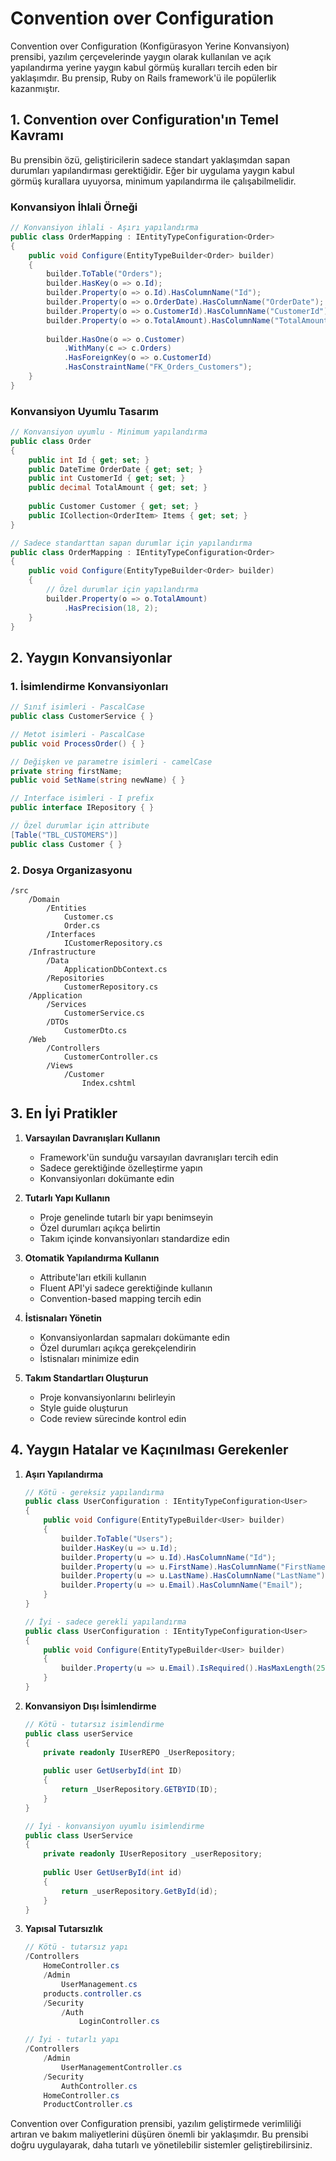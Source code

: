 # Convention over Configuration

Convention over Configuration (Konfigürasyon Yerine Konvansiyon) prensibi, yazılım çerçevelerinde yaygın olarak kullanılan ve açık yapılandırma yerine yaygın kabul görmüş kuralları tercih eden bir yaklaşımdır. Bu prensip, Ruby on Rails framework'ü ile popülerlik kazanmıştır.

## 1. Convention over Configuration'ın Temel Kavramı

Bu prensibin özü, geliştiricilerin sadece standart yaklaşımdan sapan durumları yapılandırması gerektiğidir. Eğer bir uygulama yaygın kabul görmüş kurallara uyuyorsa, minimum yapılandırma ile çalışabilmelidir.

### Konvansiyon İhlali Örneği

```csharp
// Konvansiyon ihlali - Aşırı yapılandırma
public class OrderMapping : IEntityTypeConfiguration<Order>
{
    public void Configure(EntityTypeBuilder<Order> builder)
    {
        builder.ToTable("Orders");
        builder.HasKey(o => o.Id);
        builder.Property(o => o.Id).HasColumnName("Id");
        builder.Property(o => o.OrderDate).HasColumnName("OrderDate");
        builder.Property(o => o.CustomerId).HasColumnName("CustomerId");
        builder.Property(o => o.TotalAmount).HasColumnName("TotalAmount");
        
        builder.HasOne(o => o.Customer)
            .WithMany(c => c.Orders)
            .HasForeignKey(o => o.CustomerId)
            .HasConstraintName("FK_Orders_Customers");
    }
}
```

### Konvansiyon Uyumlu Tasarım

```csharp
// Konvansiyon uyumlu - Minimum yapılandırma
public class Order
{
    public int Id { get; set; }
    public DateTime OrderDate { get; set; }
    public int CustomerId { get; set; }
    public decimal TotalAmount { get; set; }
    
    public Customer Customer { get; set; }
    public ICollection<OrderItem> Items { get; set; }
}

// Sadece standarttan sapan durumlar için yapılandırma
public class OrderMapping : IEntityTypeConfiguration<Order>
{
    public void Configure(EntityTypeBuilder<Order> builder)
    {
        // Özel durumlar için yapılandırma
        builder.Property(o => o.TotalAmount)
            .HasPrecision(18, 2);
    }
}
```

## 2. Yaygın Konvansiyonlar

### 1. İsimlendirme Konvansiyonları

```csharp
// Sınıf isimleri - PascalCase
public class CustomerService { }

// Metot isimleri - PascalCase
public void ProcessOrder() { }

// Değişken ve parametre isimleri - camelCase
private string firstName;
public void SetName(string newName) { }

// Interface isimleri - I prefix
public interface IRepository { }

// Özel durumlar için attribute
[Table("TBL_CUSTOMERS")]
public class Customer { }
```

### 2. Dosya Organizasyonu

```
/src
    /Domain
        /Entities
            Customer.cs
            Order.cs
        /Interfaces
            ICustomerRepository.cs
    /Infrastructure
        /Data
            ApplicationDbContext.cs
        /Repositories
            CustomerRepository.cs
    /Application
        /Services
            CustomerService.cs
        /DTOs
            CustomerDto.cs
    /Web
        /Controllers
            CustomerController.cs
        /Views
            /Customer
                Index.cshtml
```

## 3. En İyi Pratikler

1. **Varsayılan Davranışları Kullanın**
   - Framework'ün sunduğu varsayılan davranışları tercih edin
   - Sadece gerektiğinde özelleştirme yapın
   - Konvansiyonları dokümante edin

2. **Tutarlı Yapı Kullanın**
   - Proje genelinde tutarlı bir yapı benimseyin
   - Özel durumları açıkça belirtin
   - Takım içinde konvansiyonları standardize edin

3. **Otomatik Yapılandırma Kullanın**
   - Attribute'ları etkili kullanın
   - Fluent API'yi sadece gerektiğinde kullanın
   - Convention-based mapping tercih edin

4. **İstisnaları Yönetin**
   - Konvansiyonlardan sapmaları dokümante edin
   - Özel durumları açıkça gerekçelendirin
   - İstisnaları minimize edin

5. **Takım Standartları Oluşturun**
   - Proje konvansiyonlarını belirleyin
   - Style guide oluşturun
   - Code review sürecinde kontrol edin

## 4. Yaygın Hatalar ve Kaçınılması Gerekenler

1. **Aşırı Yapılandırma**
   ```csharp
   // Kötü - gereksiz yapılandırma
   public class UserConfiguration : IEntityTypeConfiguration<User>
   {
       public void Configure(EntityTypeBuilder<User> builder)
       {
           builder.ToTable("Users");
           builder.HasKey(u => u.Id);
           builder.Property(u => u.Id).HasColumnName("Id");
           builder.Property(u => u.FirstName).HasColumnName("FirstName");
           builder.Property(u => u.LastName).HasColumnName("LastName");
           builder.Property(u => u.Email).HasColumnName("Email");
       }
   }
   
   // İyi - sadece gerekli yapılandırma
   public class UserConfiguration : IEntityTypeConfiguration<User>
   {
       public void Configure(EntityTypeBuilder<User> builder)
       {
           builder.Property(u => u.Email).IsRequired().HasMaxLength(256);
       }
   }
   ```

2. **Konvansiyon Dışı İsimlendirme**
   ```csharp
   // Kötü - tutarsız isimlendirme
   public class userService
   {
       private readonly IUserREPO _UserRepository;
       
       public user GetUserbyId(int ID)
       {
           return _UserRepository.GETBYID(ID);
       }
   }
   
   // İyi - konvansiyon uyumlu isimlendirme
   public class UserService
   {
       private readonly IUserRepository _userRepository;
       
       public User GetUserById(int id)
       {
           return _userRepository.GetById(id);
       }
   }
   ```

3. **Yapısal Tutarsızlık**
   ```csharp
   // Kötü - tutarsız yapı
   /Controllers
       HomeController.cs
       /Admin
           UserManagement.cs
       products.controller.cs
       /Security
           /Auth
               LoginController.cs
   
   // İyi - tutarlı yapı
   /Controllers
       /Admin
           UserManagementController.cs
       /Security
           AuthController.cs
       HomeController.cs
       ProductController.cs
   ```

Convention over Configuration prensibi, yazılım geliştirmede verimliliği artıran ve bakım maliyetlerini düşüren önemli bir yaklaşımdır. Bu prensibi doğru uygulayarak, daha tutarlı ve yönetilebilir sistemler geliştirebilirsiniz. 